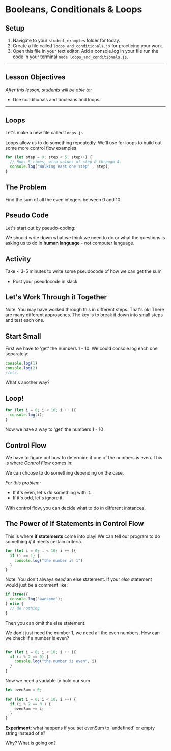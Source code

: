 #  Booleans, Conditionals & Loops<br>


## Setup
1. Navigate to your `student_examples` folder for today.
2. Create a file called `loops_and_conditionals.js` for practicing your work.
3. Open this file in your text editor. Add a console.log in your file run the code in your terminal `node loops_and_conditionals.js`.

<hr>

## Lesson Objectives
_After this lesson, students will be able to:_

- Use conditionals and booleans and loops

<hr>



## Loops

Let's make a new file called `loops.js`

Loops allow us to do something repeatedly. We'll use for loops to build out some more control flow examples

```js
for (let step = 0; step < 5; step++) {
  // Runs 5 times, with values of step 0 through 4.
  console.log('Walking east one step' , step);
}
```


## The Problem
Find the sum of all the even integers between 0 and 10

## Pseudo Code
Let's start out by pseudo-coding:

We should write down what we think we need to do or what the questions is asking us to do in **human language** - not computer language.

## Activity
Take ~ 3-5 minutes to write some pseudocode of how we can get the sum
- Post your pseudocode in slack

## Let's Work Through it Together
Note: You may have worked through this in different steps. That's ok! There are many different approaches. The key is to break it down into small steps and test each one.

## Start Small
First we have to 'get' the numbers 1 - 10.
We could console.log each one separately:

```javascript
console.log(1)
console.log(2)
//etc.
```

What's another way?

## Loop!
```javascript
for (let i = 0; i < 10; i ++ ){
  console.log(i);
}
```

Now we have a way to 'get' the numbers 1 - 10

## Control Flow
We have to figure out how to determine if one of the numbers is even. This is where *Control Flow* comes in:

We can choose to do something depending on the case.

_For this problem:_
- If it's even, let's do something with it...
- If it's odd, let's ignore it.

With control flow, you can decide what to do in different instances.

## The Power of If Statements in Control Flow
This is where **if statements** come into play! We can tell our program to do something *if* it meets certain criteria.

```javascript
for (let i = 0; i < 10; i ++ ){
  if (i == 1) {
    console.log("the number is 1")
  }
}
```

Note: You don't always _need_ an else statement. If your _else_ statement would just be a comment like:

```js
if (true){
  console.log('awesome');
} else {
  // do nothing
}

```

Then you can omit the else statement.

We don't just need the number 1, we need all the even numbers. How can we check if a number is even?

```javascript

for (let i = 0; i < 10; i ++ ){
  if (i % 2 == 0) {
    console.log("the number is even", i)
  }
}
```

Now we need a variable to hold our sum

```javascript
let evenSum = 0;

for (let i = 0; i < 10; i ++) {
  if (i % 2 == 0 ) {
    evenSum += i;
  }
}
```

**Experiment:** what happens if you set evenSum to 'undefined' or empty string instead of `0`?

Why? What is going on?

